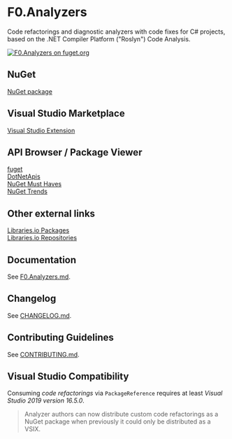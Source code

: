 # F0.Analyzers
Code refactorings and diagnostic analyzers with code fixes for C# projects, based on the .NET Compiler Platform ("Roslyn") Code Analysis.

[![F0.Analyzers on fuget.org](https://www.fuget.org/packages/F0.Analyzers/badge.svg)](https://www.fuget.org/packages/F0.Analyzers)

## NuGet
[NuGet package](https://www.nuget.org/packages/F0.Analyzers/)

## Visual Studio Marketplace
[Visual Studio Extension](https://marketplace.visualstudio.com/items?itemName=Flash0Ware.F0-Analyzers-VS)

## API Browser / Package Viewer
[fuget](https://www.fuget.org/packages/F0.Analyzers)\
[DotNetApis](http://dotnetapis.com/pkg/F0.Analyzers)\
[NuGet Must Haves](https://nugetmusthaves.com/Package/F0.Analyzers)\
[NuGet Trends](https://nugettrends.com/packages?months=12&ids=F0.Analyzers)

## Other external links
[Libraries.io Packages](https://libraries.io/nuget/F0.Analyzers)\
[Libraries.io Repositories](https://libraries.io/github/Flash0ver/F0.Analyzers)

## Documentation
See [F0.Analyzers.md](./documentation/F0.Analyzers.md).

## Changelog
See [CHANGELOG.md](./CHANGELOG.md).

## Contributing Guidelines
See [CONTRIBUTING.md](./CONTRIBUTING.md).

## Visual Studio Compatibility
Consuming _code refactorings_ via `PackageReference` requires at least _Visual Studio 2019 version 16.5.0_.

> Analyzer authors can now distribute custom code refactorings as a NuGet package when previously it could only be distributed as a VSIX.
